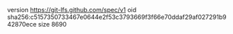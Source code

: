 version https://git-lfs.github.com/spec/v1
oid sha256:c5157350733467e0644e2f53c3793669f3f66e70ddaf29af027291b942870ece
size 8690
